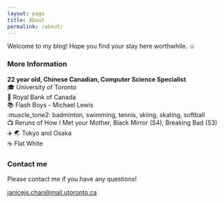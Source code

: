 ```yaml
---
layout: page
title: About
permalink: /about/
---
```


Welcome to my blog! Hope you find your stay here worthwhile. :relaxed:



### More Information

**22 year old, Chinese Canadian, Computer Science Specialist**  
:mortar_board: University of Toronto  
:briefcase: Royal Bank of Canada  
:books: Flash Boys - Michael Lewis  
:muscle_tone2: badminton, swimming, tennis, skiing, skating, softball  
:tv: Reruns of How I Met your Mother, Black Mirror (S4), Breaking Bad (S3)  
:airplane: :earth_asia: Tokyo and Osaka  
:coffee: Flat White  

### Contact me

Please contact me if you have any questions!

[janicejs.chan@mail.utoronto.ca](mailto:janicejs.chan@mail.utoronto.ca)